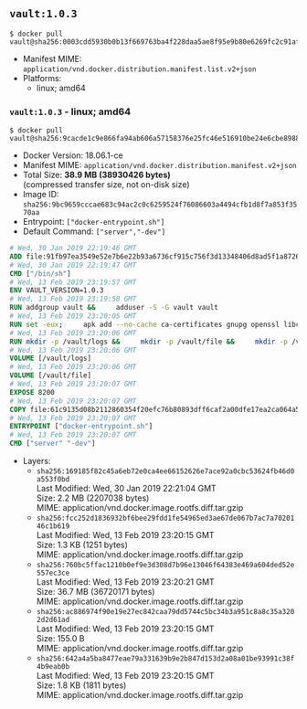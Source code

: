 ## `vault:1.0.3`

```console
$ docker pull vault@sha256:0003cdd5930b0b13f669763ba4f228daa5ae8f95e9b80e6269fc2c91af65aff7
```

-	Manifest MIME: `application/vnd.docker.distribution.manifest.list.v2+json`
-	Platforms:
	-	linux; amd64

### `vault:1.0.3` - linux; amd64

```console
$ docker pull vault@sha256:9cacde1c9e866fa94ab606a57158376e25fc46e516910be24e6cbe8988f5f69a
```

-	Docker Version: 18.06.1-ce
-	Manifest MIME: `application/vnd.docker.distribution.manifest.v2+json`
-	Total Size: **38.9 MB (38930426 bytes)**  
	(compressed transfer size, not on-disk size)
-	Image ID: `sha256:9bc9659cccae683c94ac2c0c6259524f76086603a4494cfb1d8f7a853f3570aa`
-	Entrypoint: `["docker-entrypoint.sh"]`
-	Default Command: `["server","-dev"]`

```dockerfile
# Wed, 30 Jan 2019 22:19:46 GMT
ADD file:91fb97ea3549e52e7b6e22b93a6736cf915c756f3d13348406d8ad5f1a872680 in / 
# Wed, 30 Jan 2019 22:19:47 GMT
CMD ["/bin/sh"]
# Wed, 13 Feb 2019 23:19:57 GMT
ENV VAULT_VERSION=1.0.3
# Wed, 13 Feb 2019 23:19:58 GMT
RUN addgroup vault &&     adduser -S -G vault vault
# Wed, 13 Feb 2019 23:20:05 GMT
RUN set -eux;     apk add --no-cache ca-certificates gnupg openssl libcap su-exec dumb-init tzdata &&     apkArch="$(apk --print-arch)";     case "$apkArch" in         armhf) ARCH='arm' ;;         aarch64) ARCH='arm64' ;;         x86_64) ARCH='amd64' ;;         x86) ARCH='386' ;;         *) echo >&2 "error: unsupported architecture: $apkArch"; exit 1 ;;     esac &&     VAULT_GPGKEY=91A6E7F85D05C65630BEF18951852D87348FFC4C;     found='';     for server in         hkp://p80.pool.sks-keyservers.net:80         hkp://keyserver.ubuntu.com:80         hkp://pgp.mit.edu:80     ; do         echo "Fetching GPG key $VAULT_GPGKEY from $server";         gpg --batch --keyserver "$server" --recv-keys "$VAULT_GPGKEY" && found=yes && break;     done;     test -z "$found" && echo >&2 "error: failed to fetch GPG key $VAULT_GPGKEY" && exit 1;     mkdir -p /tmp/build &&     cd /tmp/build &&     wget https://releases.hashicorp.com/vault/${VAULT_VERSION}/vault_${VAULT_VERSION}_linux_${ARCH}.zip &&     wget https://releases.hashicorp.com/vault/${VAULT_VERSION}/vault_${VAULT_VERSION}_SHA256SUMS &&     wget https://releases.hashicorp.com/vault/${VAULT_VERSION}/vault_${VAULT_VERSION}_SHA256SUMS.sig &&     gpg --batch --verify vault_${VAULT_VERSION}_SHA256SUMS.sig vault_${VAULT_VERSION}_SHA256SUMS &&     grep vault_${VAULT_VERSION}_linux_${ARCH}.zip vault_${VAULT_VERSION}_SHA256SUMS | sha256sum -c &&     unzip -d /bin vault_${VAULT_VERSION}_linux_${ARCH}.zip &&     cd /tmp &&     rm -rf /tmp/build &&     gpgconf --kill dirmngr &&     gpgconf --kill gpg-agent &&     apk del gnupg openssl &&     rm -rf /root/.gnupg
# Wed, 13 Feb 2019 23:20:06 GMT
RUN mkdir -p /vault/logs &&     mkdir -p /vault/file &&     mkdir -p /vault/config &&     chown -R vault:vault /vault
# Wed, 13 Feb 2019 23:20:06 GMT
VOLUME [/vault/logs]
# Wed, 13 Feb 2019 23:20:06 GMT
VOLUME [/vault/file]
# Wed, 13 Feb 2019 23:20:07 GMT
EXPOSE 8200
# Wed, 13 Feb 2019 23:20:07 GMT
COPY file:61c9135d08b2112860354f20efc76b80893dff6caf2a00dfe17ea2ca064a50c2 in /usr/local/bin/docker-entrypoint.sh 
# Wed, 13 Feb 2019 23:20:07 GMT
ENTRYPOINT ["docker-entrypoint.sh"]
# Wed, 13 Feb 2019 23:20:07 GMT
CMD ["server" "-dev"]
```

-	Layers:
	-	`sha256:169185f82c45a6eb72e0ca4ee66152626e7ace92a0cbc53624fb46d0a553f0bd`  
		Last Modified: Wed, 30 Jan 2019 22:21:04 GMT  
		Size: 2.2 MB (2207038 bytes)  
		MIME: application/vnd.docker.image.rootfs.diff.tar.gzip
	-	`sha256:fcc252d1836932bf6bee29fdd1fe54965ed3ae67de067b7ac7a7020146c1b619`  
		Last Modified: Wed, 13 Feb 2019 23:20:15 GMT  
		Size: 1.3 KB (1251 bytes)  
		MIME: application/vnd.docker.image.rootfs.diff.tar.gzip
	-	`sha256:760bc5ffac1210b0ef9e3d308d7b96e13046f64383e469a604ded52e557ec3ce`  
		Last Modified: Wed, 13 Feb 2019 23:20:21 GMT  
		Size: 36.7 MB (36720171 bytes)  
		MIME: application/vnd.docker.image.rootfs.diff.tar.gzip
	-	`sha256:ac886974f90e19e27ec842caa79dd5744c5bc34b3a951c8a8c35a3202d2d61ad`  
		Last Modified: Wed, 13 Feb 2019 23:20:15 GMT  
		Size: 155.0 B  
		MIME: application/vnd.docker.image.rootfs.diff.tar.gzip
	-	`sha256:642a4a5ba8477eae79a331639b9e2b847d153d2a08a01be93991c38f4b9eab0b`  
		Last Modified: Wed, 13 Feb 2019 23:20:15 GMT  
		Size: 1.8 KB (1811 bytes)  
		MIME: application/vnd.docker.image.rootfs.diff.tar.gzip

